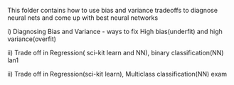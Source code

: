 This folder contains how to use bias and variance tradeoffs to diagnose neural nets and come up with best neural networks

i) Diagnosing Bias and Variance - ways to fix High bias(underfit) and high variance(overfit)

ii) Trade off in Regression( sci-kit learn and NN), binary classification(NN) lan1

ii) Trade off in Regression(sci-kit learn), Multiclass classification(NN) exam

